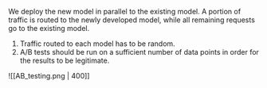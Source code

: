 We deploy the new model in parallel to the existing model. A portion of traffic is routed to the newly developed model, while all remaining requests go to the existing model. 

1. Traffic routed to each model has to be random.
2. A/B tests should be run on a sufficient number of data points in order for the results to be legitimate. 

![[AB_testing.png | 400]]

